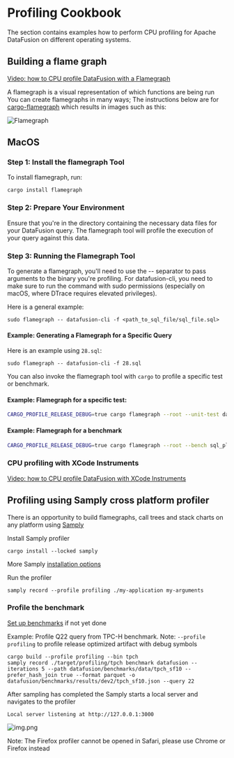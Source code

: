 
# Profiling Cookbook

The section contains examples how to perform CPU profiling for Apache DataFusion on different operating systems.

## Building a flame graph

[Video: how to CPU profile DataFusion with a Flamegraph](https://youtu.be/2z11xtYw_xs)

A flamegraph is a visual representation of which functions are being run
You can create flamegraphs in many ways; The instructions below are for
[cargo-flamegraph](https://github.com/flamegraph-rs/flamegraph) which results
in images such as this:

![Flamegraph](../_static/images/flamegraph.svg)

## MacOS

### Step 1: Install the flamegraph Tool

To install flamegraph, run:

```shell
cargo install flamegraph
```

### Step 2: Prepare Your Environment

Ensure that you're in the directory containing the necessary data files for your DataFusion query. The flamegraph tool will profile the execution of your query against this data.

### Step 3: Running the Flamegraph Tool

To generate a flamegraph, you'll need to use the -- separator to pass arguments to the binary you're profiling. For datafusion-cli, you need to make sure to run the command with sudo permissions (especially on macOS, where DTrace requires elevated privileges).

Here is a general example:

```shell
sudo flamegraph -- datafusion-cli -f <path_to_sql_file/sql_file.sql>
```

#### Example: Generating a Flamegraph for a Specific Query

Here is an example using `28.sql`:

```shell
sudo flamegraph -- datafusion-cli -f 28.sql
```

You can also invoke the flamegraph tool with `cargo` to profile a specific test or benchmark.

#### Example: Flamegraph for a specific test:

```bash
CARGO_PROFILE_RELEASE_DEBUG=true cargo flamegraph --root --unit-test datafusion  -- dataframe::tests::test_array_agg
```

#### Example: Flamegraph for a benchmark

```bash
CARGO_PROFILE_RELEASE_DEBUG=true cargo flamegraph --root --bench sql_planner -- --bench
```

### CPU profiling with XCode Instruments

[Video: how to CPU profile DataFusion with XCode Instruments](https://youtu.be/P3dXH61Kr5U)

## Profiling using Samply cross platform profiler

There is an opportunity to build flamegraphs, call trees and stack charts on any platform using
[Samply](https://github.com/mstange/samply)

Install Samply profiler

```shell
cargo install --locked samply
```

More Samply [installation options](https://github.com/mstange/samply?tab=readme-ov-file#installation)

Run the profiler

```shell
samply record --profile profiling ./my-application my-arguments
```

### Profile the benchmark

[Set up benchmarks](https://github.com/apache/datafusion/blob/main/benchmarks/README.md#running-the-benchmarks) if not yet done

Example: Profile Q22 query from TPC-H benchmark.
Note: `--profile profiling` to profile release optimized artifact with debug symbols

```shell
cargo build --profile profiling --bin tpch
samply record ./target/profiling/tpch benchmark datafusion --iterations 5 --path datafusion/benchmarks/data/tpch_sf10 --prefer_hash_join true --format parquet -o datafusion/benchmarks/results/dev2/tpch_sf10.json --query 22
```

After sampling has completed the Samply starts a local server and navigates to the profiler

```shell
Local server listening at http://127.0.0.1:3000
```

![img.png](samply_profiler.png)

Note: The Firefox profiler cannot be opened in Safari, please use Chrome or Firefox instead
